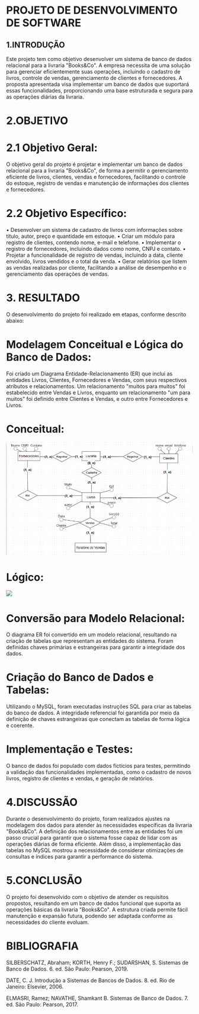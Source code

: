 # PROJETO DE DESENVOLVIMENTO DE SOFTWARE

## 1.INTRODUÇÃO
Este projeto tem como objetivo desenvolver um sistema de banco de dados relacional para a livraria "Books&Co". A empresa necessita de uma solução para gerenciar eficientemente suas operações, incluindo o cadastro de livros, controle de vendas, gerenciamento de clientes e fornecedores. A proposta apresentada visa implementar um banco de dados que suportará essas funcionalidades, proporcionando uma base estruturada e segura para as operações diárias da livraria.

# 2.OBJETIVO
# 2.1 Objetivo Geral:
O objetivo geral do projeto é projetar e implementar um banco de dados relacional para a livraria "Books&Co", de forma a permitir o gerenciamento eficiente de livros, clientes, vendas e fornecedores, facilitando o controle do estoque, registro de vendas e manutenção de informações dos clientes e fornecedores.

# 2.2 Objetivo Específico:
•	Desenvolver um sistema de cadastro de livros com informações sobre título, autor, preço e quantidade em estoque.
•	Criar um módulo para registro de clientes, contendo nome, e-mail e telefone.
•	Implementar o registro de fornecedores, incluindo dados como nome, CNPJ e contato.
•	Projetar a funcionalidade de registro de vendas, incluindo a data, cliente envolvido, livros vendidos e o total da venda.
•	Gerar relatórios que listem as vendas realizadas por cliente, facilitando a análise de desempenho e o gerenciamento das operações de vendas.

# 3. RESULTADO
O desenvolvimento do projeto foi realizado em etapas, conforme descrito abaixo:

# Modelagem Conceitual e Lógica do Banco de Dados:
Foi criado um Diagrama Entidade-Relacionamento (ER) que inclui as entidades Livros, Clientes, Fornecedores e Vendas, com seus respectivos atributos e relacionamentos. Um relacionamento "muitos para muitos" foi estabelecido entre Vendas e Livros, enquanto um relacionamento "um para muitos" foi definido entre Clientes e Vendas, e outro entre Fornecedores e Livros.

# Conceitual:
![](Model.%20Conceitual.PNG)

# Lógico:
![](Model.%20Lógica.PNG)

# Conversão para Modelo Relacional:
O diagrama ER foi convertido em um modelo relacional, resultando na criação de tabelas que representam as entidades do sistema. Foram definidas chaves primárias e estrangeiras para garantir a integridade dos dados.

# Criação do Banco de Dados e Tabelas:
Utilizando o MySQL, foram executadas instruções SQL para criar as tabelas do banco de dados. A integridade referencial foi garantida por meio da definição de chaves estrangeiras que conectam as tabelas de forma lógica e coerente.

# Implementação e Testes:
O banco de dados foi populado com dados fictícios para testes, permitindo a validação das funcionalidades implementadas, como o cadastro de novos livros, registro de clientes e vendas, e geração de relatórios.

# 4.DISCUSSÃO
Durante o desenvolvimento do projeto, foram realizados ajustes na modelagem dos dados para atender às necessidades específicas da livraria "Books&Co". A definição dos relacionamentos entre as entidades foi um passo crucial para garantir que o sistema fosse capaz de lidar com as operações diárias de forma eficiente. Além disso, a implementação das tabelas no MySQL mostrou a necessidade de considerar otimizações de consultas e índices para garantir a performance do sistema.

# 5.CONCLUSÃO
O projeto foi desenvolvido com o objetivo de atender os requisitos propostos, resultando em um banco de dados funcional que suporta as operações básicas da livraria "Books&Co". A estrutura criada permite fácil manutenção e expansão futura, podendo ser adaptada conforme as necessidades do cliente evoluam.

# BIBLIOGRAFIA
SILBERSCHATZ, Abraham; KORTH, Henry F.; SUDARSHAN, S. Sistemas de Banco de Dados. 6. ed. São Paulo: Pearson, 2019.

DATE, C. J. Introdução a Sistemas de Bancos de Dados. 8. ed. Rio de Janeiro: Elsevier, 2006.

ELMASRI, Ramez; NAVATHE, Shamkant B. Sistemas de Banco de Dados. 7. ed. São Paulo: Pearson, 2017.

